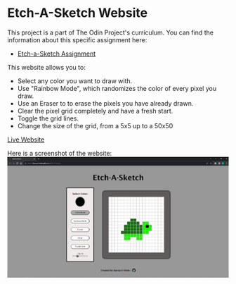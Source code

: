 # Etch-A-Sketch Website

This project is a part of The Odin Project's curriculum. You can find the information about this specific assignment here:
- [Etch-a-Sketch Assignment](https://www.theodinproject.com/lessons/foundations-etch-a-sketch)

This website allows you to:
- Select any color you want to draw with.
- Use "Rainbow Mode", which randomizes the color of every pixel you draw.
- Use an Eraser to to erase the pixels you have already drawn.
- Clear the pixel grid completely and have a fresh start.
- Toggle the grid lines.
- Change the size of the grid, from a 5x5 up to a 50x50

[Live Website](https://bernard-vitale.github.io/Etch-A-Sketch/)

Here is a screenshot of the website:
![Alt text](Screenshot.PNG)



